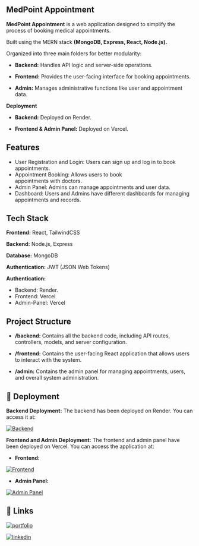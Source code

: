 ## MedPoint Appointment

**MedPoint Appointment** is a web application designed to simplify the process of booking medical appointments.

Built using the MERN stack **(MongoDB, Express, React, Node.js).**

Organized into three main folders for better modularity:

- **Backend:** Handles API logic and server-side operations.

- **Frontend:** Provides the user-facing interface for booking appointments.

- **Admin:** Manages administrative functions like user and appointment data.

**Deployment**

- **Backend:** Deployed on Render.

- **Frontend & Admin Panel:** Deployed on Vercel.

## Features

- User Registration and Login: Users can sign up and
  log in to book appointments.
- Appointment Booking: Allows users to book  
  appointments with doctors.
- Admin Panel: Admins can manage appointments and user
  data.
- Dashboard: Users and Admins have different dashboards for managing appointments and records.

## Tech Stack

**Frontend:** React, TailwindCSS

**Backend:** Node.js, Express

**Database:** MongoDB

**Authentication:** JWT (JSON Web Tokens)

**Authentication:**

- Backend: Render.
- Frontend: Vercel
- Admin-Panel: Vercel

## Project Structure

- **/backend:** Contains all the backend code, including API routes, controllers, models, and server configuration.

- **/frontend:** Contains the user-facing React application that allows users to interact with the system.

- **/admin:** Contains the admin panel for managing appointments, users, and overall system administration.

## 🔗 Deployment

**Backend Deployment:**
The backend has been deployed on Render. You can access it at:

[![Backend](https://img.shields.io/badge/Backend%20Status-Running-brightgreen?style=for-the-badge&logo=actix&logoColor=white)](https://med-point-appointment.onrender.com)

**Frontend and Admin Deployment:**
The frontend and admin panel have been deployed on Vercel. You can access the application at:

- **Frontend:**

[![Frontend](https://img.shields.io/badge/Frontend-Online-blue?style=for-the-badge&logo=react&logoColor=white)](https://med-point-appointment-uuf5.vercel.app/)

- **Admin Panel:**

[![Admin Panel](https://img.shields.io/badge/Admin%20Panel-Online-blue?style=for-the-badge&logo=react&logoColor=white)](https://med-point-appointment-9knx.vercel.app/)

## 🔗 Links

[![portfolio](https://img.shields.io/badge/my_portfolio-000?style=for-the-badge&logo=ko-fi&logoColor=white)](https://personal-portfolio-kamlesh-kandpal.vercel.app/)

[![linkedin](https://img.shields.io/badge/linkedin-0A66C2?style=for-the-badge&logo=in&logoColor=white)](https://www.linkedin.com/in/kamlesh-kandpal-3aa38523b/)
